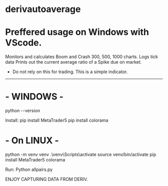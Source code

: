 # derivautoaverage

# Preffered usage on Windows with VScode. 

Monitors and calculates Boom and Crash 300, 500, 1000 charts. 
Logs tick data
Prints out the current average ratio of a Spike due on market.

* Do not rely on this for trading. This is a simple indicator.

-----------------------------------

# - WINDOWS -
python --version

Install:
pip install MetaTrader5 
pip install colorama

# - On LINUX -
python -m venv venv
.\venv\Scripts\activate
source venv/bin/activate
pip install MetaTrader5 colorama

Run:
Python allpairs.py

ENJOY CAPTURING DATA FROM DERIV.
